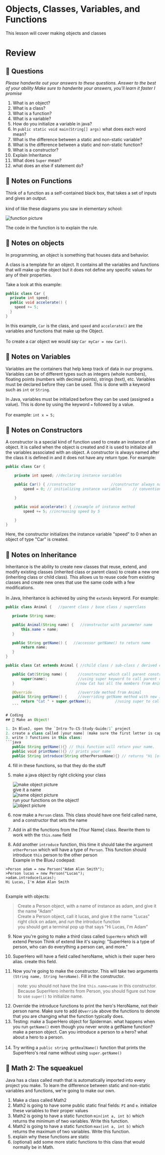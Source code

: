 # Objects, Classes, Variables, and Functions

This lesson will cover making objects and classes

# Review
## 📝 Questions
*Please handwrite out your answers to these questions. Answer to the best of your ability*
*Make sure to handwrite your answers, you'll learn it faster I promise*
1. What is an object?
2. What is a class?
3. What is a function?
4. What is a variable?
5. How do you initialize a variable in java?
6. In `public static void main(String[] args)` what does each word mean?
7. What is the difference between a static and non-static variable?
8. What is the difference between a static and non-static function?
9. What is a constructor?
10. Explain Inheritance
11. What does `Super` mean?
12. what does an else if statement do?

## 📖 Notes on Functions
Think of a function as a self-contained black box, that takes a set of inputs and gives an output. <br><br> kind of like these diagrams you saw in elementary school:

![function picture](./images/function.gif)<br>

The code in the function is to explain the rule.

## 📖 Notes on objects
In programming, an object is something that houses data and behavior.

A class is a template for an object. It contains all the variables and functions that will make up the object but it does not define any specific values for any of their properties.

Take a look at this example:

```java
public class Car {
  private int speed;
  public void accelerate() { 
    speed += 5; 
  } 
} 
```
In this example, `Car` is the class, and `speed` and `accelerate()` are the variables and functions that make up the Object. <br><br> To create a car object we would say `Car myCar = new Car()`.  


## 📖 Notes on Variables 
Variables are the containers that help keep track of data in our programs. Variables can be of different types such as integers (whole numbers), floating points (numbers with decimal points), strings (text), etc. Variables must be declared before they can be used. This is done with a keyword such as `int` or `String`. 

In Java, variables must be initialized before they can be used (assigned a value). This is done by using the keyword `=` followed by a value.  <br> <br> For example:  `int x = 5;`


## 📖 Notes on Constructors
A constructor is a special kind of function used to create an instance of an object. It is called when the object is created and it is used to initialize all the variables associated with an object.  A constructor is always named after the class it is defined in and it does not have any return type. For example: 


```java 
public class Car { 

    private int speed; //declaring instance variables

    public Car() { //constructor				//constructor always named after class name  								and has no return type  
        speed = 0; // initializing instance variables     // conventionally constructor name should start with capital letter  

    }

    public void accelerate() { //example of instance method  
        speed += 5; //increasing speed by 5

    } 
}  
```

 Here, the constructor initializes the instance variable "speed" to 0 when an object of type "Car" is created.

 ## 📖 Notes on Inheritance 
Inheritance is the ability to create new classes that reuse, extend, and modify existing classes (inherited class or parent class) to create a new one (inheriting class or child class). This allows us to reuse code from existing classes and create new ones that use the same code with a few modifications. <br><br> In Java, Inheritance is achieved by using the `extends` keyword. For example: 

 ```java
public class Animal {   //parent class / base class / superclass

    private String name;

    public Animal(String name) {   //constructor with parameter name  
        this.name = name;  
    }  

    public String getName() {   //accessor getName() to return name  
        return name;  
    }  
}  
``` 

 ```java  
public class Cat extends Animal { //child class / sub-class / derived class, extends Animal  

    public Cat(String name) {     //constructor which call parent constructor  
        super(name);              //using super keyword to call parent constructor  
    }                            //now Cat has all the members from Animal  

    @Override                     //override method from Animal  
    public String getName() {     //overriding getName method with new implementation 
        return "Cat " + super.getName();           //using super to call parent method implementation  					      super we can call parent methods even if they are overridden in child class      	}     }     ```      Here we have created a `Cat` class which inherits from `Animal`. This means that all the variables and methods of `Animal` are also available in `Cat`, plus any additional variables or methods that we want to add in `Cat`. We can also override existing methods of the parent class.
	```
	
# Coding
## 🤖 Make an Object!

1. In BlueJ, open the `Intro-To-CS-Study-Guide/1` project
2. create a class called [your name] (make sure the first letter is capitalized)
3. write 3 functions in this class:
```java
    public String getName(){} // this function will return your name.
    public void printName(){} // prints your name
    public String introduce(String otherPersonName){} // returns "Hi [other person's name], I'm [your name]"
```
4. fill in these functions, so that they do the stuff
5. make a java object by right clicking your class<br>

	![make object picture](./images/make_object.png)<br>
give it a name<br>
	![name object picture](./images/name_object.png)<br>
run your functions on the object!<br>
	![object picture](./images/object.png)<br>

6. now make a `Person` class. This class should have one field called name, and a constructor that sets the name
7. Add in all the functions from the [Your Name] class. Rewrite them to work with the `this.name` field
8. Add another `introduce` function, this time it should take the argument `otherPerson` which will have a type of `Person`. This function should introduce `this` person to the other person
<br>Example in the BlueJ codepad:
 ```
>Person adam = new Person("Adam Alan Smith");
>Person lucas = new Person("Lucas");
>adam.introduce(Lucas);
Hi Lucas, I'm Adam Alan Smith 
```
<br>Example with objects:
> Create a Person object, with a name of instance as adam, and give it the name "Adam" <br>
> Create a Person object, call it lucas, and give it the name "Lucas" <br>
> right click on adam, and run the introduce function <br>
> you should get a terminal pop up that says "Hi Lucas, I'm Adam" <br>

9. Now you're going to make a third class called `SuperHero` which will extend Person
Think of extend like it's saying: "SuperHero is a type of person, who can do everything a person can, and more." 

10. SuperHero will have a field called heroName, which is their super hero alias. create this field.
11. Now you're going to make the constructor. This will take two arguments `(String name, String heroName)`. Fill in the constructor. <br>
> note: you should not have the line `this.name=name` in this constructor. Because SuperHero inherits from Person, you should figure out how to use `super()` to initialize name.
12. Override the introduce functions to print the hero's HeroName, not their person name. Make sure to add `@Override` above the functions to denote that you are changing what the function typically does.
13. Testing: make a SuperHero object for Spiderman.
what happens when you run `getName()` even though you never wrote a getName function?
make a person object. Can you introduce a person to a hero? what about a hero to a person.<br><br>
14. Try writing a `public string getRealName()` function that prints the SuperHero's real name without using `super.getName()`


## 🤖 Math 2: The squeakuel
Java has a class called math that is automatically imported into every project you make. To learn the difference between static and non-static variables and functions, we're going to make our own.
1. Make a class called Math2
2. Math2 is going to have some public static final fields: `PI` and `e`. initialize these variables to their proper values 
3. Math2 is going to have a static function `min(int a, int b)` which returns the minimum of two variables. Write this function.
4. Math2 is going to have a static function `max(int a, int b)` which returns the maximum of two variables. Write this function.
5. explain why these functions are static
6. (optional) add some more static functions to this class that would normally be in Math.
